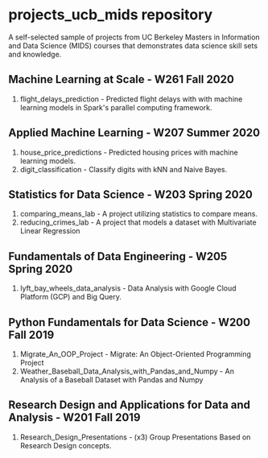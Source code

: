 # projects_ucb_mids repository
A self-selected sample of projects from UC Berkeley Masters in Information and Data Science (MIDS) courses that demonstrates data science skill sets and knowledge.

## Machine Learning at Scale - W261 Fall 2020
1. flight_delays_prediction - Predicted flight delays with with machine learning models in Spark's parallel computing framework.  

## Applied Machine Learning - W207 Summer 2020
1. house_price_predictions - Predicted housing prices with machine learning models.
2. digit_classification - Classify digits with kNN and Naive Bayes.

## Statistics for Data Science - W203 Spring 2020
1. comparing_means_lab - A project utilizing statistics to compare means.
2. reducing_crimes_lab - A project that models a dataset with Multivariate Linear Regression

## Fundamentals of Data Engineering - W205 Spring 2020  
1. lyft_bay_wheels_data_analysis - Data Analysis with Google Cloud Platform (GCP) and Big Query.

## Python Fundamentals for Data Science - W200 Fall 2019
1. Migrate_An_OOP_Project - Migrate: An Object-Oriented Programming Project
2. Weather_Baseball_Data_Analysis_with_Pandas_and_Numpy - An Analysis of a Baseball Dataset with Pandas and Numpy

## Research Design and Applications for Data and Analysis - W201 Fall 2019  
1. Research_Design_Presentations - (x3) Group Presentations Based on Research Design concepts.


